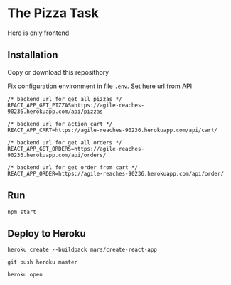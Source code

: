 # The Pizza Task

Here is only frontend

## Installation

Copy or download this reposithory
 
Fix configuration environment in file `.env`. 
Set here url from API 
    
    /* backend url for get all pizzas */
    REACT_APP_GET_PIZZAS=https://agile-reaches-90236.herokuapp.com/api/pizzas
    
    /* backend url for action cart */
    REACT_APP_CART=https://agile-reaches-90236.herokuapp.com/api/cart/
    
    /* backend url for get all orders */
    REACT_APP_GET_ORDERS=https://agile-reaches-90236.herokuapp.com/api/orders/
    
    /* backend url for get order from cart */
    REACT_APP_ORDER=https://agile-reaches-90236.herokuapp.com/api/order/

## Run    

    npm start

## Deploy to Heroku

    heroku create --buildpack mars/create-react-app

    git push heroku master

    heroku open

